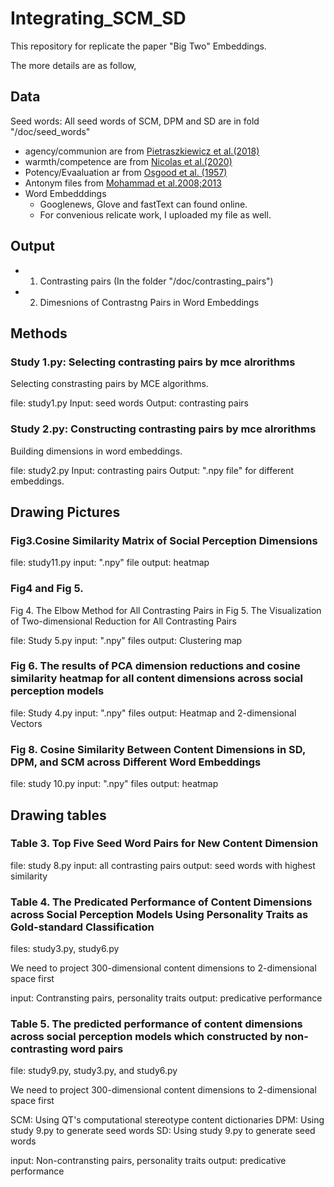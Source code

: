 # Integrating_SCM_SD
This repository for replicate the paper "Big Two" Embeddings. 

The more details are as follow, 

## Data
Seed words: All seed words of SCM, DPM and SD are in fold "/doc/seed_words"
- agency/communion are from [Pietraszkiewicz et al.(2018)](https://onlinelibrary.wiley.com/doi/10.1002/ejsp.2561) 
- warmth/competence are from [Nicolas et al.(2020)](https://onlinelibrary.wiley.com/doi/10.1002/ejsp.2724)
- Potency/Evaaluation ar from [Osgood et al. (1957)](https://psycnet.apa.org/record/1958-01561-000)
- Antonym files from [Mohammad et al.2008;2013](https://aclanthology.org/D08-1103/)
- Word Embedddings
  - Googlenews, Glove and fastText can found online.
  - For convenious relicate work, I uploaded my file as well.


## Output
- 1. Contrasting pairs (In the folder "/doc/contrasting_pairs")
- 2. Dimesnions of Contrastng Pairs in Word Embeddings

## Methods
### Study 1.py: Selecting contrasting pairs by mce alrorithms

Selecting constrasting pairs by MCE algorithms.

file: study1.py
Input: seed words
Output: contrasting pairs

### Study 2.py: Constructing contrasting pairs by mce alrorithms

Building dimensions in word embeddings.

file: study2.py
Input: contrasting pairs
Output: ".npy file" for different embeddings.

## Drawing Pictures
### Fig3.Cosine Similarity Matrix of Social Perception Dimensions

file: study11.py
input: ".npy" file
output: heatmap


### Fig4 and Fig 5. 
Fig 4. The Elbow Method for All Contrasting Pairs in 
Fig 5. The Visualization of Two-dimensional Reduction for All Contrasting Pairs 

file: Study 5.py
input: ".npy" files
output: Clustering map

### Fig 6. The results of PCA dimension reductions and cosine similarity heatmap for all content dimensions across social perception models

file: Study 4.py
input: ".npy" files
output: Heatmap and 2-dimensional Vectors


### Fig 8. Cosine Similarity Between Content Dimensions in SD, DPM, and SCM across Different Word Embeddings

file: study 10.py
input: ".npy" files
output: heatmap


## Drawing tables
### Table 3. Top Five Seed Word Pairs for New Content Dimension

file: study 8.py
input: all contrasting pairs
output: seed words with highest similarity

### Table 4. The Predicated Performance of Content Dimensions across Social Perception Models Using Personality Traits as Gold-standard Classification

files: study3.py, study6.py

We need to project 300-dimensional content dimensions to 2-dimensional space first

input: Contransting pairs, personality traits
output: predicative performance

### Table 5. The predicted performance of content dimensions across social perception models which constructed by non-contrasting word pairs

file: study9.py, study3.py, and study6.py

We need to project 300-dimensional content dimensions to 2-dimensional space first


SCM: Using QT's computational stereotype content dictionaries
DPM: Using study 9.py to generate seed words
SD: Using study 9.py to generate seed words

input: Non-contransting pairs, personality traits
output: predicative performance









